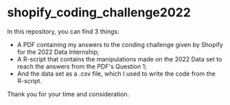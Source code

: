 # shopify_coding_challenge2022
In this repository, you can find 3 things:

- A PDF containing my answers to the conding challenge given by Shopify for the 2022 Data Internship;
- A R-script that contains the manipulations made on the 2022 Data set to reach the answers from the PDF's Question 1;
- And the data set as a .csv file, which I used to write the code from the R-script.

Thank you for your time and consideration.
